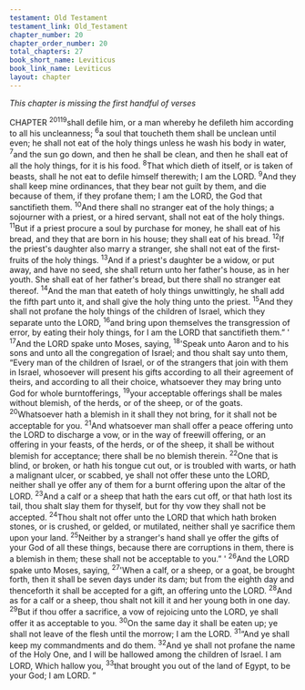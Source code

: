 ```yaml
---
testament: Old Testament
testament_link: Old_Testament
chapter_number: 20
chapter_order_number: 20
total_chapters: 27
book_short_name: Leviticus
book_link_name: Leviticus
layout: chapter
---
```

*This chapter is missing the first handful of verses*

CHAPTER <sup>20</sup><sup>119</sup>shall defile him, or a man whereby he defileth him according to all his uncleanness; <sup>6</sup>a
soul that toucheth them shall be unclean until even; he shall not eat of the holy things
unless he wash his body in water, <sup>7</sup>and the sun go down, and then he shall be clean,
and then he shall eat of all the holy things, for it is his food. <sup>8</sup>That which dieth of itself,
or is taken of beasts, shall he not eat to defile himself therewith; I am the LORD. <sup>9</sup>And
they shall keep mine ordinances, that they bear not guilt by them, and die because of
them, if they profane them; I am the LORD, the God that sanctifieth them. <sup>10</sup>And there
shall no stranger eat of the holy things; a sojourner with a priest, or a hired servant,
shall not eat of the holy things. <sup>11</sup>But if a priest procure a soul by purchase for money,
he shall eat of his bread, and they that are born in his house; they shall eat of his
bread. <sup>12</sup>If the priest's daughter also marry a stranger, she shall not eat of the first­
fruits of the holy things. <sup>13</sup>And if a priest's daughter be a widow, or put away, and have
no seed, she shall return unto her father's house, as in her youth. She shall eat of her
father's bread, but there shall no stranger eat thereof. <sup>14</sup>And the man that eateth of
holy things unwittingly, he shall add the fifth part unto it, and shall give the holy thing
unto the priest. <sup>15</sup>And they shall not profane the holy things of the children of Israel,
which they separate unto the LORD, <sup>16</sup>and bring upon themselves the transgression of
error, by eating their holy things, for I am the LORD that sanctifieth them.” ' 
<sup>17</sup>And the LORD spake unto Moses, saying, <sup>18</sup>'Speak unto Aaron and to his sons
and unto all the congregation of Israel; and thou shalt say unto them, “Every man of
the children of Israel, or of the strangers that join with them in Israel, whosoever will
present his gifts according to all their agreement of theirs, and according to all their
choice,  whatsoever  they  may  bring  unto  God  for  whole  burnt­offerings, <sup>19</sup>your
acceptable offerings shall be males without blemish, of the herds, or of the sheep, or of
the goats. <sup>20</sup>Whatsoever hath a blemish in it shall they not bring, for it shall not be
acceptable for you. <sup>21</sup>And whatsoever man shall offer a peace offering unto the LORD to
discharge a vow, or in the way of freewill offering, or an offering in your feasts, of the
herds, or of the sheep, it shall be without blemish for acceptance; there shall be no
blemish therein. <sup>22</sup>One that is blind, or broken, or hath his tongue cut out, or is
troubled with warts, or hath a malignant ulcer, or scabbed, ye shall not offer these unto
the LORD, neither shall ye offer any of them for a burnt offering upon the altar of the
LORD. <sup>23</sup>And a calf or a sheep that hath the ears cut off, or that hath lost its tail, thou
shalt slay them for thyself, but for thy vow they shall not be accepted. <sup>24</sup>Thou shalt not
offer unto the LORD that which hath broken stones, or is crushed, or gelded, or
mutilated, neither shall ye sacrifice them upon your land. <sup>25</sup>Neither by a stranger's
hand  shall  ye  offer  the  gifts  of  your  God  of  all  these  things,  because  there  are
corruptions in them, there is a blemish in them; these shall not be acceptable to you.” '
<sup>26</sup>And the LORD spake unto Moses, saying, <sup>27</sup>'When a calf, or a sheep, or a goat,
be brought forth, then it shall be seven days under its dam; but from the eighth day
and thenceforth it shall be accepted for a gift, an offering unto the LORD. <sup>28</sup>And as for a
calf or a sheep, thou shalt not kill it and her young both in one day. <sup>29</sup>But if thou offer
a sacrifice, a vow of rejoicing unto the LORD, ye shall offer it as acceptable to you. <sup>30</sup>On
the same day it shall be eaten up; ye shall not leave of the flesh until the morrow; I am
the LORD. 
<sup>31</sup>“And ye shall keep my commandments and do them. <sup>32</sup>And ye shall not
profane the name of the Holy One, and I will be hallowed among the children of Israel. I
am LORD, Which hallow you, <sup>33</sup>that brought you out of the land of Egypt, to be your
God; I am LORD. ”